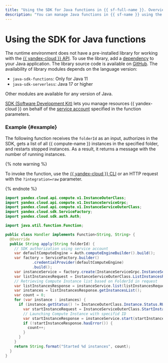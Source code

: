 ```yaml
---
title: "Using the SDK for Java functions in {{ sf-full-name }}. Overview"
description: "You can manage Java functions in {{ sf-name }} using the SDK."
---
```


# Using the SDK for Java functions

The runtime environment does not have a pre-installed library for working with the [{{ yandex-cloud }} API](../../../api-design-guide/). To use the library, add a [dependency](dependencies.md) to your Java application. The library source code is available on [GitHub](https://github.com/yandex-cloud/java-sdk). The availability of library modules depends on the language version:

* `java-sdk-functions`: Only for Java 11
* `java-sdk-serverless`: Java 17 or higher

Other modules are available for any version of Java.

[SDK (Software Development Kit)](https://en.wikipedia.org/wiki/Software_development_kit) lets you manage resources {{ yandex-cloud }} on behalf of the [service account](../../operations/function-sa.md) specified in the function parameters.

### Example {#example}

The following function receives the `folderId` as an input, authorizes in the SDK, gets a list of all {{ compute-name }} instances in the specified folder, and restarts stopped instances. As a result, it returns a message with the number of running instances.

{% note warning %}

To invoke the function, use the [{{ yandex-cloud }} CLI](../../concepts/function-invoke.md) or an HTTP request with the `?integration=raw` parameter.

{% endnote %}

```java
import yandex.cloud.api.compute.v1.InstanceOuterClass;
import yandex.cloud.api.compute.v1.InstanceServiceGrpc;
import yandex.cloud.api.compute.v1.InstanceServiceOuterClass;
import yandex.cloud.sdk.ServiceFactory;
import yandex.cloud.sdk.auth.Auth;

import java.util.function.Function;

public class Handler implements Function<String, String> {
  @Override
  public String apply(String folderId) {
    // SDK authorization using service account
    var defaultComputeEngine = Auth.computeEngineBuilder().build();
    var factory = ServiceFactory.builder()
            .credentialProvider(defaultComputeEngine)
            .build();
    var instanceService = factory.create(InstanceServiceGrpc.InstanceServiceBlockingStub.class, InstanceServiceGrpc::newBlockingStub);
    var listInstancesRequest = InstanceServiceOuterClass.ListInstancesRequest.newBuilder().setFolderId(folderId).build();
    // Retrieving Compute Instance list based on FolderId in request
    var listInstancesResponse = instanceService.list(listInstancesRequest);
    var instances = listInstancesResponse.getInstancesList();
    var count = 0;
    for (var instance : instances) {
      if (instance.getStatus() != InstanceOuterClass.Instance.Status.RUNNING) {
        var startInstanceRequest = InstanceServiceOuterClass.StartInstanceRequest.newBuilder().setInstanceId(instance.getId()).build();
        // Launching Compute Instance with specifid ID
        var startInstanceResponse = instanceService.start(startInstanceRequest);
        if (!startInstanceResponse.hasError()) {
          count++;
        }
      }
    }
    return String.format("Started %d instances", count);
  }
}
```
